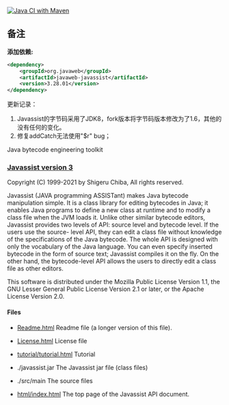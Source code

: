 [![Java CI with Maven](https://github.com/jboss-javassist/javassist/actions/workflows/maven.yml/badge.svg)](https://github.com/jboss-javassist/javassist/actions/workflows/maven.yml)

## 备注

**添加依赖:**

```xml
<dependency>
    <groupId>org.javaweb</groupId>
    <artifactId>javaweb-javassist</artifactId>
    <version>3.28.01</version>
</dependency>
```

更新记录：

1. Javassist的字节码采用了JDK8，fork版本将字节码版本修改为了1.6，其他的没有任何的变化。
2. 修复addCatch无法使用"$r" bug；

Java bytecode engineering toolkit
### [Javassist version 3](http://www.javassist.org)

Copyright (C) 1999-2021 by Shigeru Chiba, All rights reserved.

Javassist (JAVA programming ASSISTant) makes Java bytecode manipulation
simple. It is a class library for editing bytecodes in Java; it enables Java
programs to define a new class at runtime and to modify a class file when the
JVM loads it. Unlike other similar bytecode editors, Javassist provides two
levels of API: source level and bytecode level. If the users use the source-
level API, they can edit a class file without knowledge of the specifications
of the Java bytecode. The whole API is designed with only the vocabulary of
the Java language. You can even specify inserted bytecode in the form of
source text; Javassist compiles it on the fly. On the other hand, the
bytecode-level API allows the users to directly edit a class file as other
editors.

This software is distributed under the Mozilla Public License Version 1.1,
the GNU Lesser General Public License Version 2.1 or later, or
the Apache License Version 2.0.

#### Files

  * [Readme.html](Readme.html)
Readme file (a longer version of this file).

  * [License.html](License.html)
License file

  * [tutorial/tutorial.html](tutorial/tutorial.html)
Tutorial

  * ./javassist.jar
The Javassist jar file (class files)

  * ./src/main
The source files

  * [html/index.html](html/index.html)
The top page of the Javassist API document.

